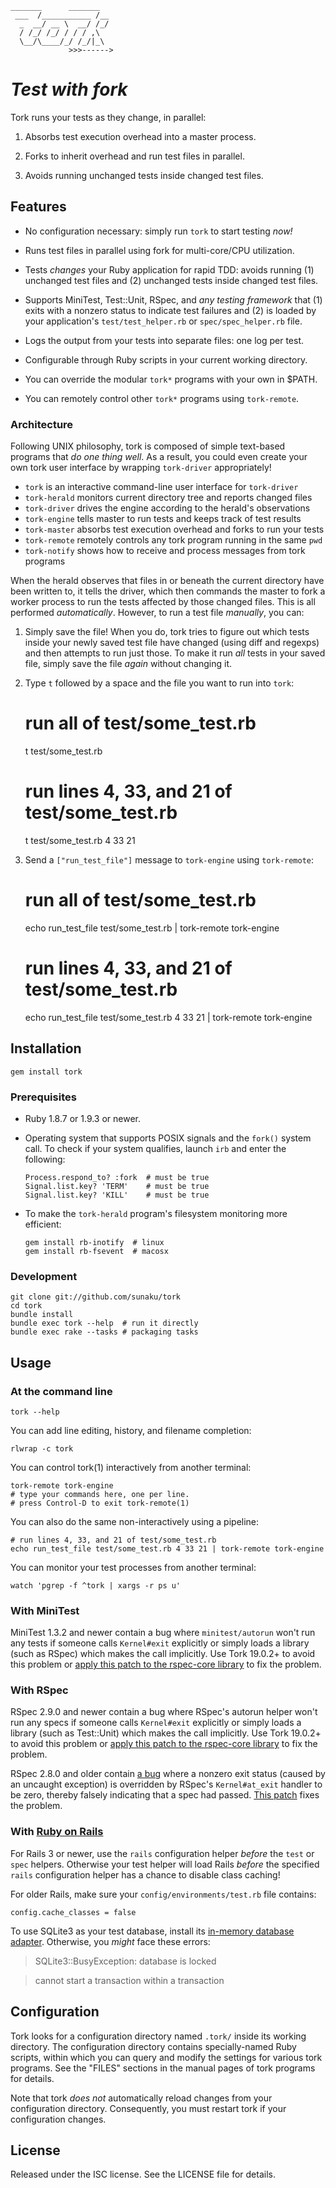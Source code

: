     _______      _______
     ___  /___________ /__
      _  __/ __ \  __/ /_/
      / /_/ /_/ / / / ,\
      \__/\____/_/ /_/|_\
                 >>>------>

# _Test with fork_

Tork runs your tests as they change, in parallel:

  1. Absorbs test execution overhead into a master process.

  2. Forks to inherit overhead and run test files in parallel.

  3. Avoids running unchanged tests inside changed test files.

## Features

  * No configuration necessary: simply run `tork` to start testing *now!*

  * Runs test files in parallel using fork for multi-core/CPU utilization.

  * Tests *changes* your Ruby application for rapid TDD: avoids running (1)
    unchanged test files and (2) unchanged tests inside changed test files.

  * Supports MiniTest, Test::Unit, RSpec, and *any testing framework* that (1)
    exits with a nonzero status to indicate test failures and (2) is loaded by
    your application's `test/test_helper.rb` or `spec/spec_helper.rb` file.

  * Logs the output from your tests into separate files: one log per test.

  * Configurable through Ruby scripts in your current working directory.

  * You can override the modular `tork*` programs with your own in $PATH.

  * You can remotely control other `tork*` programs using `tork-remote`.

### Architecture

Following UNIX philosophy, tork is composed of simple text-based programs that
*do one thing well*.  As a result, you could even create your own tork user
interface by wrapping `tork-driver` appropriately!

  * `tork` is an interactive command-line user interface for `tork-driver`
  * `tork-herald` monitors current directory tree and reports changed files
  * `tork-driver` drives the engine according to the herald's observations
  * `tork-engine` tells master to run tests and keeps track of test results
  * `tork-master` absorbs test execution overhead and forks to run your tests
  * `tork-remote` remotely controls any tork program running in the same `pwd`
  * `tork-notify` shows how to receive and process messages from tork programs

When the herald observes that files in or beneath the current directory have
been written to, it tells the driver, which then commands the master to fork a
worker process to run the tests affected by those changed files.  This is all
performed *automatically*.  However, to run a test file *manually*, you can:

  1. Simply save the file!  When you do, tork tries to figure out which tests
     inside your newly saved test file have changed (using diff and regexps)
     and then attempts to run just those.  To make it run *all* tests in your
     saved file, simply save the file *again* without changing it.

  2. Type `t` followed by a space and the file you want to run into `tork`:

        # run all of test/some_test.rb
        t test/some_test.rb

        # run lines 4, 33, and 21 of test/some_test.rb
        t test/some_test.rb 4 33 21

  3. Send a `["run_test_file"]` message to `tork-engine` using `tork-remote`:

        # run all of test/some_test.rb
        echo run_test_file test/some_test.rb | tork-remote tork-engine

        # run lines 4, 33, and 21 of test/some_test.rb
        echo run_test_file test/some_test.rb 4 33 21 | tork-remote tork-engine

## Installation

    gem install tork

### Prerequisites

  * Ruby 1.8.7 or 1.9.3 or newer.

  * Operating system that supports POSIX signals and the `fork()` system call.
    To check if your system qualifies, launch `irb` and enter the following:

        Process.respond_to? :fork  # must be true
        Signal.list.key? 'TERM'    # must be true
        Signal.list.key? 'KILL'    # must be true

  * To make the `tork-herald` program's filesystem monitoring more efficient:

        gem install rb-inotify  # linux
        gem install rb-fsevent  # macosx

### Development

    git clone git://github.com/sunaku/tork
    cd tork
    bundle install
    bundle exec tork --help  # run it directly
    bundle exec rake --tasks # packaging tasks

## Usage

### At the command line

    tork --help

You can add line editing, history, and filename completion:

    rlwrap -c tork

You can control tork(1) interactively from another terminal:

    tork-remote tork-engine
    # type your commands here, one per line.
    # press Control-D to exit tork-remote(1)

You can also do the same non-interactively using a pipeline:

    # run lines 4, 33, and 21 of test/some_test.rb
    echo run_test_file test/some_test.rb 4 33 21 | tork-remote tork-engine

You can monitor your test processes from another terminal:

    watch 'pgrep -f ^tork | xargs -r ps u'

### With MiniTest

MiniTest 1.3.2 and newer contain a bug where `minitest/autorun` won't run any
tests if someone calls `Kernel#exit` explicitly or simply loads a library
(such as RSpec) which makes the call implicitly.  Use Tork 19.0.2+ to avoid
this problem or [apply this patch to the rspec-core library](
https://github.com/seattlerb/minitest/pull/183 ) to fix the problem.

### With RSpec

RSpec 2.9.0 and newer contain a bug where RSpec's autorun helper won't run any
specs if someone calls `Kernel#exit` explicitly or simply loads a library
(such as Test::Unit) which makes the call implicitly.  Use Tork 19.0.2+ to
avoid this problem or [apply this patch to the rspec-core library](
https://github.com/rspec/rspec-core/pull/720/files ) to fix the problem.

RSpec 2.8.0 and older contain [a bug](
https://github.com/sunaku/tork/issues/31 ) where a nonzero exit status (caused
by an uncaught exception) is overridden by RSpec's `Kernel#at_exit` handler to
be zero, thereby falsely indicating that a spec had passed.  [This patch](
https://github.com/rspec/rspec-core/pull/569/files ) fixes the problem.

### With [Ruby on Rails]

For Rails 3 or newer, use the `rails` configuration helper *before* the `test`
or `spec` helpers.  Otherwise your test helper will load Rails *before* the
specified `rails` configuration helper has a chance to disable class caching!

For older Rails, make sure your `config/environments/test.rb` file contains:

    config.cache_classes = false

To use SQLite3 as your test database, install its [in-memory database
adapter][memory_test_fix].  Otherwise, you *might* face these errors:

> SQLite3::BusyException: database is locked

> cannot start a transaction within a transaction

## Configuration

Tork looks for a configuration directory named `.tork/` inside its working
directory.  The configuration directory contains specially-named Ruby scripts,
within which you can query and modify the settings for various tork programs.
See the "FILES" sections in the manual pages of tork programs for details.

Note that tork *does not* automatically reload changes from your configuration
directory.  Consequently, you must restart tork if your configuration changes.

## License

Released under the ISC license.  See the LICENSE file for details.

[factory_girl]: https://github.com/thoughtbot/factory_girl
[memory_test_fix]: https://github.com/stepahn/memory_test_fix
[parallel_tests]: https://github.com/grosser/parallel_tests
[Ruby on Rails]: http://rubyonrails.org
[Cucumber]: https://cukes.info
